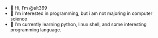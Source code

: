- 👋 Hi, I’m @alt369
- 👀 I’m interested in programming, but i am not majoring in computer science
- 🌱 I’m currently learning python, linux shell, and some interesting programming language.


<!---
alt369/alt369 is a ✨ special ✨ repository because its `README.md` (this file) appears on your GitHub profile.
You can click the Preview link to take a look at your changes.
--->
